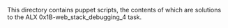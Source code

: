 This directory contains puppet scripts, the contents of which are solutions to the ALX 0x1B-web_stack_debugging_4 task.
